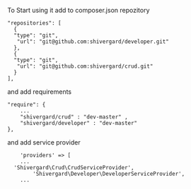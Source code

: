 To Start using it add to composer.json repozitory

    "repositories": [
      {
      "type": "git",
       "url": "git@github.com:shivergard/developer.git"
      },
      {
      "type": "git",
       "url": "git@github.com:shivergard/crud.git"
      }
    ],

and add requirements

	"require": {
		...
        "shivergard/crud" : "dev-master" ,
        "shivergard/developer" : "dev-master"
    },

and add service provider

		'providers' => [
		...
      'Shivergard\Crud\CrudServiceProvider',
			'Shivergard\Developer\DeveloperServiceProvider',
		...